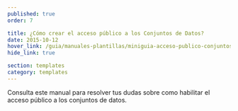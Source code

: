 ```yaml
---
published: true
order: 7

title: ¿Cómo crear el acceso público a los Conjuntos de Datos?
date: 2015-10-12
hover_link: /guia/manuales-plantillas/miniguia-acceso-publico-conjuntos.html
hide_link: true

section: templates
category: templates
---
```


Consulta este manual para resolver tus dudas sobre como habilitar el acceso público a los conjuntos de datos.
